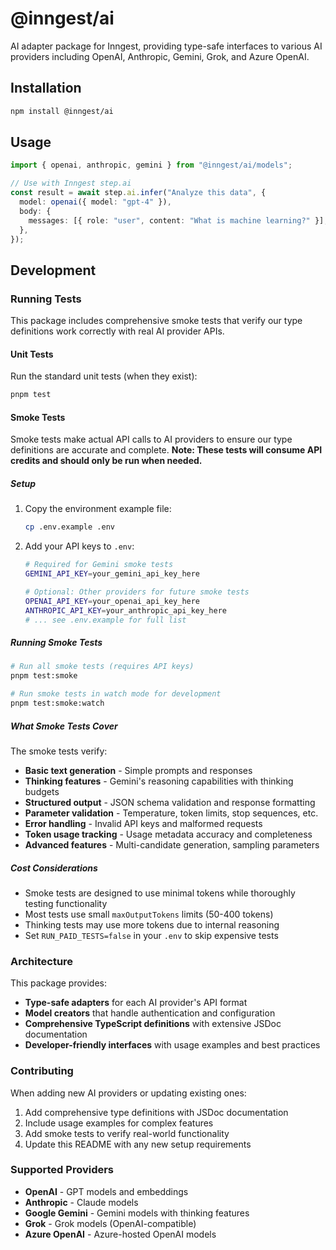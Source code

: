 # @inngest/ai

AI adapter package for Inngest, providing type-safe interfaces to various AI providers including OpenAI, Anthropic, Gemini, Grok, and Azure OpenAI.

## Installation

```bash
npm install @inngest/ai
```

## Usage

```typescript
import { openai, anthropic, gemini } from "@inngest/ai/models";

// Use with Inngest step.ai
const result = await step.ai.infer("Analyze this data", {
  model: openai({ model: "gpt-4" }),
  body: {
    messages: [{ role: "user", content: "What is machine learning?" }],
  },
});
```

## Development

### Running Tests

This package includes comprehensive smoke tests that verify our type definitions work correctly with real AI provider APIs.

#### Unit Tests

Run the standard unit tests (when they exist):

```bash
pnpm test
```

#### Smoke Tests

Smoke tests make actual API calls to AI providers to ensure our type definitions are accurate and complete. **Note: These tests will consume API credits and should only be run when needed.**

##### Setup

1. Copy the environment example file:

   ```bash
   cp .env.example .env
   ```

2. Add your API keys to `.env`:

   ```bash
   # Required for Gemini smoke tests
   GEMINI_API_KEY=your_gemini_api_key_here

   # Optional: Other providers for future smoke tests
   OPENAI_API_KEY=your_openai_api_key_here
   ANTHROPIC_API_KEY=your_anthropic_api_key_here
   # ... see .env.example for full list
   ```

##### Running Smoke Tests

```bash
# Run all smoke tests (requires API keys)
pnpm test:smoke

# Run smoke tests in watch mode for development
pnpm test:smoke:watch
```

##### What Smoke Tests Cover

The smoke tests verify:

- **Basic text generation** - Simple prompts and responses
- **Thinking features** - Gemini's reasoning capabilities with thinking budgets
- **Structured output** - JSON schema validation and response formatting
- **Parameter validation** - Temperature, token limits, stop sequences, etc.
- **Error handling** - Invalid API keys and malformed requests
- **Token usage tracking** - Usage metadata accuracy and completeness
- **Advanced features** - Multi-candidate generation, sampling parameters

##### Cost Considerations

- Smoke tests are designed to use minimal tokens while thoroughly testing functionality
- Most tests use small `maxOutputTokens` limits (50-400 tokens)
- Thinking tests may use more tokens due to internal reasoning
- Set `RUN_PAID_TESTS=false` in your `.env` to skip expensive tests

### Architecture

This package provides:

- **Type-safe adapters** for each AI provider's API format
- **Model creators** that handle authentication and configuration
- **Comprehensive TypeScript definitions** with extensive JSDoc documentation
- **Developer-friendly interfaces** with usage examples and best practices

### Contributing

When adding new AI providers or updating existing ones:

1. Add comprehensive type definitions with JSDoc documentation
2. Include usage examples for complex features
3. Add smoke tests to verify real-world functionality
4. Update this README with any new setup requirements

### Supported Providers

- **OpenAI** - GPT models and embeddings
- **Anthropic** - Claude models
- **Google Gemini** - Gemini models with thinking features
- **Grok** - Grok models (OpenAI-compatible)
- **Azure OpenAI** - Azure-hosted OpenAI models
